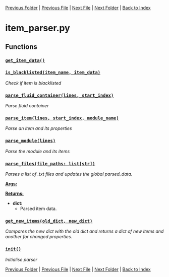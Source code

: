 [Previous Folder](../objects/components.md) | [Previous File](fluid_parser.md) | [Next File](literature_parser.md) | [Next Folder](../recipes/craft_recipes.md) | [Back to Index](../../index.md)

# item_parser.py

## Functions

### [`get_item_data()`](https://github.com/Vaileasys/pz-wiki_parser/blob/main/scripts/parser/item_parser.py#L24)
### [`is_blacklisted(item_name, item_data)`](https://github.com/Vaileasys/pz-wiki_parser/blob/main/scripts/parser/item_parser.py#L31)

_Check if item is blacklisted_
### [`parse_fluid_container(lines, start_index)`](https://github.com/Vaileasys/pz-wiki_parser/blob/main/scripts/parser/item_parser.py#L48)

_Parse fluid container_
### [`parse_item(lines, start_index, module_name)`](https://github.com/Vaileasys/pz-wiki_parser/blob/main/scripts/parser/item_parser.py#L120)

_Parse an item and its properties_
### [`parse_module(lines)`](https://github.com/Vaileasys/pz-wiki_parser/blob/main/scripts/parser/item_parser.py#L209)

_Parse the module and its items_
### [`parse_files(file_paths: list[str])`](https://github.com/Vaileasys/pz-wiki_parser/blob/main/scripts/parser/item_parser.py#L245)

_Parses a list of .txt files and updates the global parsed_data._

<ins>**Args:**</ins>

<ins>**Returns:**</ins>
  - **dict:**
      - Parsed item data.
### [`get_new_items(old_dict, new_dict)`](https://github.com/Vaileasys/pz-wiki_parser/blob/main/scripts/parser/item_parser.py#L282)

_Compares the new dict with the old dict and returns a dict of new items and another for changed properties._
### [`init()`](https://github.com/Vaileasys/pz-wiki_parser/blob/main/scripts/parser/item_parser.py#L308)

_Initialise parser_


[Previous Folder](../objects/components.md) | [Previous File](fluid_parser.md) | [Next File](literature_parser.md) | [Next Folder](../recipes/craft_recipes.md) | [Back to Index](../../index.md)
